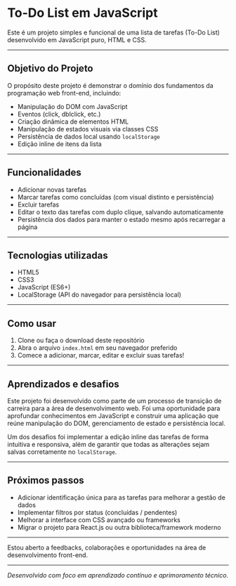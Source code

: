 # To-Do List em JavaScript

Este é um projeto simples e funcional de uma lista de tarefas (To-Do List) desenvolvido em JavaScript puro, HTML e CSS.

---

## Objetivo do Projeto

O propósito deste projeto é demonstrar o domínio dos fundamentos da programação web front-end, incluindo:

- Manipulação do DOM com JavaScript
- Eventos (click, dblclick, etc.)
- Criação dinâmica de elementos HTML
- Manipulação de estados visuais via classes CSS
- Persistência de dados local usando `localStorage`
- Edição inline de itens da lista

---

## Funcionalidades

- Adicionar novas tarefas
- Marcar tarefas como concluídas (com visual distinto e persistência)
- Excluir tarefas
- Editar o texto das tarefas com duplo clique, salvando automaticamente
- Persistência dos dados para manter o estado mesmo após recarregar a página

---

## Tecnologias utilizadas

- HTML5
- CSS3
- JavaScript (ES6+)
- LocalStorage (API do navegador para persistência local)

---

## Como usar

1. Clone ou faça o download deste repositório
2. Abra o arquivo `index.html` em seu navegador preferido
3. Comece a adicionar, marcar, editar e excluir suas tarefas!

---

## Aprendizados e desafios

Este projeto foi desenvolvido como parte de um processo de transição de carreira para a área de desenvolvimento web. Foi uma oportunidade para aprofundar conhecimentos em JavaScript e construir uma aplicação que reúne manipulação do DOM, gerenciamento de estado e persistência local.

Um dos desafios foi implementar a edição inline das tarefas de forma intuitiva e responsiva, além de garantir que todas as alterações sejam salvas corretamente no `localStorage`.

---

## Próximos passos

- Adicionar identificação única para as tarefas para melhorar a gestão de dados
- Implementar filtros por status (concluídas / pendentes)
- Melhorar a interface com CSS avançado ou frameworks
- Migrar o projeto para React.js ou outra biblioteca/framework moderno

---

Estou aberto a feedbacks, colaborações e oportunidades na área de desenvolvimento front-end.

---

*Desenvolvido com foco em aprendizado contínuo e aprimoramento técnico.*

